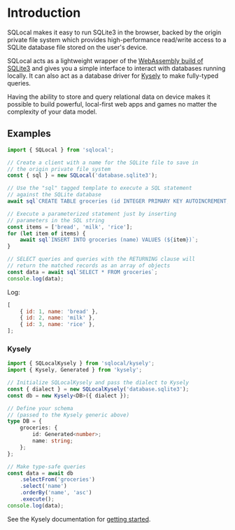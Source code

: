 # Introduction

SQLocal makes it easy to run SQLite3 in the browser, backed by the origin private file system which provides high-performance read/write access to a SQLite database file stored on the user's device.

SQLocal acts as a lightweight wrapper of the [WebAssembly build of SQLite3](https://sqlite.org/wasm/doc/trunk/index.md) and gives you a simple interface to interact with databases running locally. It can also act as a database driver for [Kysely](/kysely/setup) to make fully-typed queries.

Having the ability to store and query relational data on device makes it possible to build powerful, local-first web apps and games no matter the complexity of your data model.

## Examples

```javascript
import { SQLocal } from 'sqlocal';

// Create a client with a name for the SQLite file to save in
// the origin private file system
const { sql } = new SQLocal('database.sqlite3');

// Use the "sql" tagged template to execute a SQL statement
// against the SQLite database
await sql`CREATE TABLE groceries (id INTEGER PRIMARY KEY AUTOINCREMENT, name TEXT)`;

// Execute a parameterized statement just by inserting
// parameters in the SQL string
const items = ['bread', 'milk', 'rice'];
for (let item of items) {
	await sql`INSERT INTO groceries (name) VALUES (${item})`;
}

// SELECT queries and queries with the RETURNING clause will
// return the matched records as an array of objects
const data = await sql`SELECT * FROM groceries`;
console.log(data);
```

Log:

```javascript
[
	{ id: 1, name: 'bread' },
	{ id: 2, name: 'milk' },
	{ id: 3, name: 'rice' },
];
```

### Kysely

```typescript
import { SQLocalKysely } from 'sqlocal/kysely';
import { Kysely, Generated } from 'kysely';

// Initialize SQLocalKysely and pass the dialect to Kysely
const { dialect } = new SQLocalKysely('database.sqlite3');
const db = new Kysely<DB>({ dialect });

// Define your schema
// (passed to the Kysely generic above)
type DB = {
	groceries: {
		id: Generated<number>;
		name: string;
	};
};

// Make type-safe queries
const data = await db
	.selectFrom('groceries')
	.select('name')
	.orderBy('name', 'asc')
	.execute();
console.log(data);
```

See the Kysely documentation for [getting started](https://kysely.dev/docs/getting-started?dialect=sqlite).

